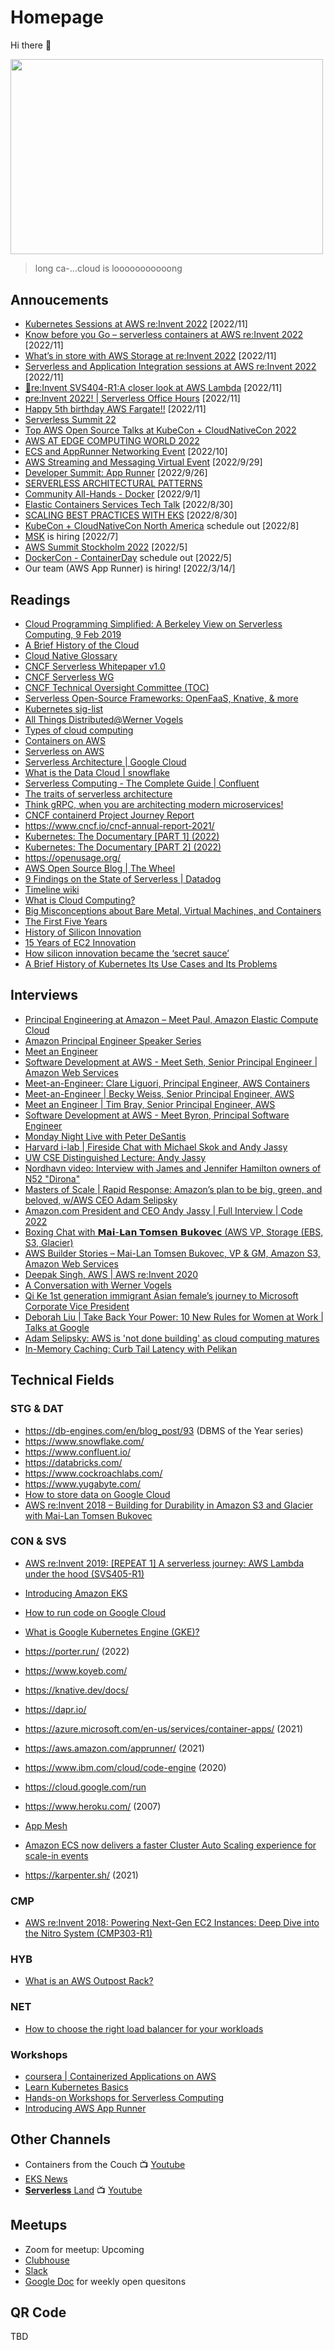# Homepage
Hi there 👋

<img src="assets/longcat.jpg" width="500" height="312.5">

> long ca-...cloud is looooooooooong


## Annoucements
* [Kubernetes Sessions at AWS re:Invent 2022](https://aws.amazon.com/blogs/containers/kubernetes-sessions-at-aws-reinvent-2022/) [2022/11]
* [Know before you Go – serverless containers at AWS re:Invent 2022](https://aws.amazon.com/blogs/containers/know-before-you-go-serverless-containers-at-aws-reinvent-2022/) [2022/11]
* [What’s in store with AWS Storage at re:Invent 2022](https://aws.amazon.com/blogs/storage/reinvent-2022/) [2022/11]
* [Serverless and Application Integration sessions at AWS re:Invent 2022](https://aws.amazon.com/blogs/compute/serverless-and-application-integration-sessions-at-aws-reinvent-2022/?trk=global_employee_advocacy&sc_channel=sm&advocacy_source=everyonesocial&es_id=d82cc95e9e) [2022/11]
* [📢re:Invent SVS404-R1:A closer look at AWS Lambda](https://www.linkedin.com/posts/julianrwood_serverless-lambda-reinvent-activity-6998284223040077824-gCM7?utm_source=share&utm_medium=member_desktop) [2022/11]
* [pre:Invent 2022! | Serverless Office Hours](https://www.linkedin.com/video/event/urn:li:ugcPost:6996839512370782210/) [2022/11]
* [Happy 5th birthday AWS Fargate!!](https://www.linkedin.com/video/event/urn:li:ugcPost:6998315450849734656/) [2022/11]
* [Serverless Summit 22](https://www.serverless-summit.io/)
* [Top AWS Open Source Talks at KubeCon + CloudNativeCon 2022](https://aws.amazon.com/blogs/opensource/top-aws-open-source-talks-at-kubecon-cloudnativecon-2022/)
* [AWS AT EDGE COMPUTING WORLD 2022](https://pages.awscloud.com/EdgeComputingWorld-2022)
* [ECS and AppRunner Networking Event](https://ecsandapprunnernetworkingevent.splashthat.com/) [2022/10] 
* [AWS Streaming and Messaging Virtual Event](https://messagingandstreamingmasttecht.splashthat.com/) [2022/9/29]
* [Developer Summit: App Runner](https://aws-startup-lofts.com/amer/loft/san-francisco/e/426a6/building-serverless-web-applications-with-aws-apprunner-in-minutes) [2022/9/26]
* [SERVERLESS ARCHITECTURAL PATTERNS](https://serverlessarchitecturalpatterns0913.splashthat.com/)
* [Community All-Hands - Docker](https://www.docker.com/events/community-all-hands/) [2022/9/1]
* [Elastic Containers Services Tech Talk](https://elasticcontainersservicestecht.splashthat.com/) [2022/8/30]
* [SCALING BEST PRACTICES WITH EKS](https://scalingbestpracticeswitheks0830.splashthat.com/) [2022/8/30]
* [KubeCon + CloudNativeCon North America](https://events.linuxfoundation.org/kubecon-cloudnativecon-north-america/) schedule out [2022/8]
* [MSK](https://msk-aws.splashthat.com/) is hiring [2022/7]
* [AWS Summit Stockholm 2022](https://aws.amazon.com/events/summits/stockholm/) [2022/5]
* [DockerCon - ContainerDay](https://awscontainerdaydocker.splashthat.com/) schedule out [2022/5]
* Our team (AWS App Runner) is hiring! [2022/3/14/]

## Readings
* [Cloud Programming Simplified: A Berkeley View on Serverless Computing, 9 Feb 2019](https://arxiv.org/abs/1902.03383)
* [A Brief History of the Cloud](https://events.static.linuxfound.org/sites/events/files/slides/CNCF%20Keynote%20Preso.pdf)
* [Cloud Native Glossary](https://glossary.cncf.io/)
* [CNCF Serverless Whitepaper v1.0](https://github.com/cncf/wg-serverless/tree/master/whitepapers/serverless-overview)
* [CNCF Serverless WG](https://github.com/cncf/wg-serverless)
* [CNCF Technical Oversight Committee (TOC)](https://github.com/cncf/toc)
* [Serverless Open-Source Frameworks: OpenFaaS, Knative, & more](https://www.cncf.io/blog/2020/04/13/serverless-open-source-frameworks-openfaas-knative-more/)
* [Kubernetes sig-list](https://github.com/kubernetes/community/blob/master/sig-list.md)
* [All Things Distributed@Werner Vogels](https://www.allthingsdistributed.com/)
* [Types of cloud computing](https://aws.amazon.com/types-of-cloud-computing/)
* [Containers on AWS](https://aws.amazon.com/containers/)
* [Serverless on AWS](https://aws.amazon.com/serverless/)
* [Serverless Architecture | Google Cloud](https://cloud.google.com/serverless/whitepaper)
* [What is the Data Cloud | snowflake](https://www.snowflake.com/data-cloud/)
* [Serverless Computing - The Complete Guide | Confluent](https://www.confluent.io/learn/serverless-computing/)
* [The traits of serverless architecture](https://www.thoughtworks.com/insights/blog/traits-serverless-architecture)
* [Think gRPC, when you are architecting modern microservices!](https://www.cncf.io/blog/2021/07/19/think-grpc-when-you-are-architecting-modern-microservices/)
* [CNCF containerd Project Journey Report](https://www.cncf.io/reports/cncf-containerd-project-journey/)
* https://www.cncf.io/cncf-annual-report-2021/
* [Kubernetes: The Documentary [PART 1] (2022)](https://www.youtube.com/watch?v=BE77h7dmoQU)
* [Kubernetes: The Documentary [PART 2] (2022)](https://www.youtube.com/watch?v=318elIq37PE)
* https://openusage.org/
* [AWS Open Source Blog | The Wheel](https://aws.amazon.com/blogs/opensource/the-wheel/)
* [9 Findings on the State of Serverless | Datadog](https://www.datadoghq.com/state-of-serverless/)
* [Timeline wiki](https://en.wikipedia.org/wiki/Timeline_of_Amazon_Web_Services)
* [What is Cloud Computing?](https://youtu.be/mxT233EdY5c)
* [Big Misconceptions about Bare Metal, Virtual Machines, and Containers](https://youtu.be/Jz8Gs4UHTO8)
* [The First Five Years](https://aws.amazon.com/blogs/aws/aws-blog-the-first-five-years/)
* [History of Silicon Innovation](https://youtu.be/zfjFHa5wY0E)
* [15 Years of EC2 Innovation](https://youtu.be/fxnLn9V2pog)
* [How silicon innovation became the ‘secret sauce’](https://www.amazon.science/how-silicon-innovation-became-the-secret-sauce-behind-awss-success)
* [A Brief History of Kubernetes Its Use Cases and Its Problems](https://www.lastweekinaws.com/podcast/aws-morning-brief/a-brief-history-of-kubernetes-its-use-cases-and-its-problems/)

## Interviews
* [Principal Engineering at Amazon – Meet Paul, Amazon Elastic Compute Cloud](https://youtu.be/tTpfHvj7Lr4)
* [Amazon Principal Engineer Speaker Series](https://youtube.com/playlist?list=PL9JNmYfQa0bgilL8p6xAnMFKbj8znSFx8)
* [Meet an Engineer](https://www.youtube.com/watch?v=NpXpA1XU7ZY)
* [Software Development at AWS - Meet Seth, Senior Principal Engineer | Amazon Web Services](https://youtu.be/pBitWuGbiCs)
* [Meet-an-Engineer: Clare Liguori, Principal Engineer, AWS Containers](https://youtu.be/4LeO4m8LC88)
* [Meet-an-Engineer | Becky Weiss, Senior Principal Engineer, AWS](https://youtu.be/Thcdt4EdaKI)
* [Meet an Engineer | Tim Bray, Senior Principal Engineer, AWS](https://youtu.be/8ZcDx-aMfPA)
* [Software Development at AWS - Meet Byron, Principal Software Engineer](https://youtu.be/LK9ieh8UYII)
* [Monday Night Live with Peter DeSantis](https://youtu.be/GPUWATKe15E)
* [Harvard i-lab | Fireside Chat with Michael Skok and Andy Jassy](https://youtu.be/d2dyGDqrXLo)
* [UW CSE Distinguished Lecture: Andy Jassy](https://youtu.be/QVUqyOuNUB8)
* [Nordhavn video: Interview with James and Jennifer Hamilton owners of N52 "Dirona"](https://youtu.be/B19LMGmBfCc)
* [Masters of Scale | Rapid Response: Amazon’s plan to be big, green, and beloved, w/AWS CEO Adam Selipsky](https://podcasts.apple.com/us/podcast/id1227971746?i=1000577311785)
* [Amazon.com President and CEO Andy Jassy | Full Interview | Code 2022](https://youtu.be/I3Tc0T_adSU)
* [Boxing Chat with 𝗠𝗮𝗶-𝗟𝗮𝗻 𝗧𝗼𝗺𝘀𝗲𝗻 𝗕𝘂𝗸𝗼𝘃𝗲𝗰 (AWS VP, Storage (EBS, S3, Glacier)](https://youtu.be/6Dom5wvRlx0)
* [AWS Builder Stories – Mai-Lan Tomsen Bukovec, VP & GM, Amazon S3, Amazon Web Services](https://youtu.be/QmbegbS0yHg)
* [Deepak Singh, AWS | AWS re:Invent 2020](https://youtu.be/DoWMOgvyW0A)
* [A Conversation with Werner Vogels](https://youtu.be/adtuntQ8rh4)
* [Qi Ke 1st generation immigrant Asian female’s journey to Microsoft Corporate Vice President](https://youtu.be/HRc8-x9FWaA)
* [Deborah Liu | Take Back Your Power: 10 New Rules for Women at Work | Talks at Google](https://youtu.be/LnEAIiVm9eg)
* [Adam Selipsky: AWS is 'not done building' as cloud computing matures](https://www.protocol.com/enterprise/aws-adam-selipsky-cloud-reinvent)
* [In-Memory Caching: Curb Tail Latency with Pelikan](https://www.infoq.com/presentations/pelikan/)

## Technical Fields
### STG & DAT
* https://db-engines.com/en/blog_post/93 (DBMS of the Year series)
* https://www.snowflake.com/
* https://www.confluent.io/
* https://databricks.com/
* https://www.cockroachlabs.com/
* https://www.yugabyte.com/
* [How to store data on Google Cloud](https://youtu.be/w2mL4sUOjVo)
* [AWS re:Invent 2018 – Building for Durability in Amazon S3 and Glacier with Mai-Lan Tomsen Bukovec](https://youtu.be/nLyppihvhpQ)

### CON & SVS
* [AWS re:Invent 2019: [REPEAT 1] A serverless journey: AWS Lambda under the hood (SVS405-R1)](https://youtu.be/xmacMfbrG28)
* [Introducing Amazon EKS](https://youtu.be/3QFmcYwW5J8)
* [How to run code on Google Cloud](https://youtu.be/jtPtSVSTb9Y)
* [What is Google Kubernetes Engine (GKE)?](https://youtu.be/Rl5M1CzgEH4)

* https://porter.run/ (2022)
* https://www.koyeb.com/
* https://knative.dev/docs/
* https://dapr.io/
* https://azure.microsoft.com/en-us/services/container-apps/ (2021)
* https://aws.amazon.com/apprunner/ (2021)
* https://www.ibm.com/cloud/code-engine (2020)
* https://cloud.google.com/run
* https://www.heroku.com/ (2007)
* [App Mesh](https://youtu.be/ahutmBvK7tA)
* [Amazon ECS now delivers a faster Cluster Auto Scaling experience for scale-in events](https://aws.amazon.com/about-aws/whats-new/2022/09/amazon-ecs-faster-cluster-auto-scaling-experience-scale-in-events/)
* https://karpenter.sh/ (2021)
### CMP
* [AWS re:Invent 2018: Powering Next-Gen EC2 Instances: Deep Dive into the Nitro System (CMP303-R1)](https://youtu.be/e8DVmwj3OEs)
### HYB
* [What is an AWS Outpost Rack?](https://youtu.be/Q6OgRawyjIQ)
### NET
* [How to choose the right load balancer for your workloads](https://youtu.be/p0YZBF03r5A)
### Workshops
* [coursera | Containerized Applications on AWS](https://www.coursera.org/learn/containerized-applications-on-aws)
* [Learn Kubernetes Basics](https://kubernetes.io/docs/tutorials/kubernetes-basics/)
* [Hands-on Workshops for Serverless Computing](https://aws.amazon.com/serverless-workshops/)
* [Introducing AWS App Runner](https://aws.amazon.com/blogs/containers/introducing-aws-app-runner/)

## Other Channels
* Containers from the Couch 📺 [Youtube](https://www.youtube.com/containersfromthecouch)
* [EKS News](https://eks.news/)
* [**Serverless** Land](https://serverlessland.com/) 📺 [Youtube](https://www.youtube.com/c/ServerlessLand/) 

## Meetups

* Zoom for meetup: Upcoming
* [Clubhouse](https://www.clubhouse.com/club/cloudnativeserverless)
* [Slack](https://cloud-native.slack.com/archives/C02HNMWEG0Z)
* [Google Doc](https://docs.google.com/document/d/1SDxb_sSoS6_J5XJwJck0YcVQ0K_GAO5qzuxyltdWpk8/edit?usp=sharing) for weekly open quesitons 


## QR Code
TBD
